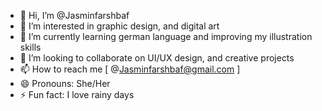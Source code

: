 - 👋 Hi, I’m @Jasminfarshbaf
- 👀 I’m interested in graphic design, and digital art
- 🌱 I’m currently learning german language and improving my illustration skills
- 💞️ I’m looking to collaborate on UI/UX design, and creative projects
- 📫 How to reach me [ @Jasminfarshbaf@gmail.com ]
- 😄 Pronouns: She/Her
- ⚡ Fun fact: I love rainy days

<!---
Jasminfarshbaf/Jasminfarshbaf is a ✨ special ✨ repository because its `README.md` (this file) appears on your GitHub profile.
You can click the Preview link to take a look at your changes.
--->
